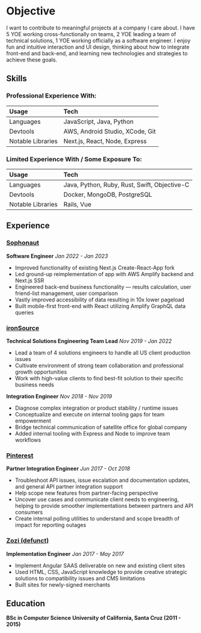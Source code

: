 # Objective

I want to contribute to meaningful projects at a company I care about. I have 5 YOE
working cross-functionally on teams, 2 YOE leading a team of technical solutions, 1 YOE working
officially as a software engineer. I enjoy fun and intuitive interaction and UI design, thinking about how to integrate front-end and back-end, and learning new technologies and strategies to achieve these goals.


## Skills 

### Professional Experience With:
| Usage             | Tech                                         |
| :---------------- | :--------------------------------------------| 
| Languages         | JavaScript, Java, Python                     |
| Devtools          | AWS, Android Studio, XCode, Git              |
| Notable Libraries | Next.js, React, Node, Express                |

### Limited Experience With / Some Exposure To:
| Usage             | Tech                                         |
| :------           | :--------------------------------------------| 
| Languages         | Java, Python, Ruby, Rust, Swift, Objective-C |
| Devtools          | Docker, MongoDB, PostgreSQL                  |
| Notable Libraries | Rails, Vue                                   |

## Experience
### <ins>Sophonaut</ins>
__Software Engineer__
_Jan 2022 - Jan 2023_
* Improved functionality of existing Next.js Create-React-App fork
* Led ground-up reimplementation of app with AWS Amplify backend and Next.js SSR
* Engineered back-end business functionality — results calculation, user friend-list management, user comparison
* Vastly improved accessibility of data resulting in 10x lower pageload
* Built mobile-first front-end with React utilizing Amplify GraphQL data queries

### <ins>ironSource</ins>
__Technical Solutions Engineering Team Lead__
_Nov 2019 - Jan 2022_
* Lead a team of 4 solutions engineers to handle all US client production issues
* Cultivate environment of strong team collaboration and professional growth opportunities
* Work with high-value clients to find best-fit solution to their specific business needs

__Integration Engineer__
_Nov 2018 - Nov 2019_

* Diagnose complex integration or product stability / runtime issues
* Conceptualize and execute on internal tooling gaps for team empowerment
* Bridge technical communication of satellite office for global company
* Added internal tooling with Express and Node to improve team workflows

### <ins>Pinterest</ins>

__Partner Integration Engineer__
_Jun 2017 - Oct 2018_
* Troubleshoot API issues, issue escalation and documentation updates, and general API partner integration support
* Help scope new features from partner-facing perspective
* Uncover use cases and communicate client needs to engineering, helping to provide smoother implementations between partners and API consumers
* Create internal polling utilities to understand and scope breadth of impact for reporting outages

### <ins>Zozi (defunct)</ins>

__Implementation Engineer__
_Jan 2017 - May 2017_
* Implement Angular SAAS deliverable on new and existing client sites
* Used HTML, CSS, JavaScript knowledge to provide creative strategic solutions to compatibility issues and CMS limitations
* Built sites for newly-signed merchants

## Education

__BSc in Computer Science__
__University of California, Santa Cruz (2011 - 2015)__
